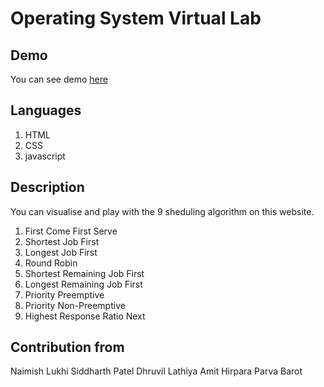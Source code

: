 # Operating System Virtual Lab

## Demo

You can see demo [here](https://naim30.github.io/OS-virtual-lab/.)

## Languages

1. HTML
2. CSS
3. javascript

## Description

You can visualise and play with the 9 sheduling algorithm on this website.
1. First Come First Serve
2. Shortest Job First
3. Longest Job First
4. Round Robin
5. Shortest Remaining Job First
6. Longest Remaining Job First
7. Priority Preemptive
8. Priority Non-Preemptive
9. Highest Response Ratio Next

## Contribution from

Naimish Lukhi
Siddharth Patel
Dhruvil Lathiya
Amit Hirpara
Parva Barot
